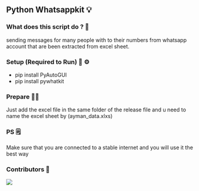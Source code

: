 ## Python Whatsappkit 💡

### What does this script do ? 🧰
sending messages for many people with to their numbers from whatsapp account that are been extracted from excel sheet.

### Setup (Required to Run) 🔩 ⚙️
- pip install PyAutoGUI
- pip install pywhatkit

### Prepare ✍🏼
Just add the excel file in the same folder of the release file 
and u need to name the excel sheet by (ayman_data.xlxs)

### PS 🗒
Make sure that you are connected to a stable internet and you will use it the best way

### Contributors 👏
<a href="https://github.com/omarabdelghany2/python_whatsappkit/graphs/contributors">
  <img src="https://contrib.rocks/image?repo=omarabdelghany2/python_whatsappkit" />
</a>
